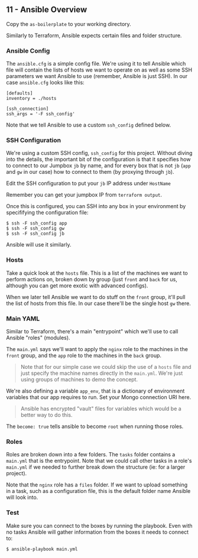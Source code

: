 ## 11 - Ansible Overview

Copy the `as-boilerplate` to your working directory.

Similarly to Terraform, Ansible expects certain files and folder structure.

### Ansible Config

The `ansible.cfg` is a simple config file. We're using it to tell Ansible which file will contain the lists of hosts we want to operate on as well as some SSH parameters we want Ansible to use (remember, Ansible is just SSH). In our case `ansible.cfg` looks like this:

```
[defaults]
inventory = ./hosts

[ssh_connection]
ssh_args = '-F ssh_config'
```

Note that we tell Ansible to use a custom `ssh_config` defined below.

### SSH Configuration

We're using a custom SSH config, `ssh_config` for this project. Without diving into the details, the important bit of the configuration is that it specifies how to connect to our Jumpbox `jb` by name, and for every box that is not `jb` (`app` and `gw` in our case) how to connect to them (by proxying through `jb`).

Edit the SSH configuration to put your `jb` IP address under `HostName`

Remember you can get your jumpbox IP from `terraform output`.

Once this is configured, you can SSH into any box in your environment by specififying the configuration file:

```
$ ssh -F ssh_config app
$ ssh -F ssh_config gw
$ ssh -F ssh_config jb
```

Ansible will use it similarly.

### Hosts

Take a quick look at the `hosts` file. This is a list of the machines we want to perform actions on, broken down by group (just `front` and `back` for us, although you can get more exotic with advanced configs).

When we later tell Ansible we want to do stuff on the `front` group, it'll pull the list of hosts from this file. In our case there'll be the single host `gw` there.

### Main YAML

Similar to Terraform, there's a main "entrypoint" which we'll use to call Ansible "roles" (modules).

The `main.yml` says we'll want to apply the `nginx` role to the machines in the `front` group, and the `app` role to the machines in the `back` group.

>Note that for our simple case we could skip the use of a `hosts` file and just specify the machine names directly in the `main.yml`. We're just using groups of machines to demo the concept.

We're also defining a variable `app_env`, that is a dictionary of environment variables that our app requires to run. Set your Mongo connection URI here.

>Ansible has encrypted "vault" files for variables which would be a better way to do this.

The `become: true` tells ansible to become `root` when running those roles.

### Roles

Roles are broken down into a few folders. The `tasks` folder contains a `main.yml` that is the entrypoint. Note that we could call other tasks in a role's `main.yml` if we needed to further break down the structure (ie: for a larger project).

Note that the `nginx` role has a `files` folder. If we want to upload something in a task, such as a configuration file, this is the default folder name Ansible will look into.

### Test

Make sure you can connect to the boxes by running the playbook. Even with no tasks Ansible will gather information from the boxes it needs to connect to:

```
$ ansible-playbook main.yml
```

